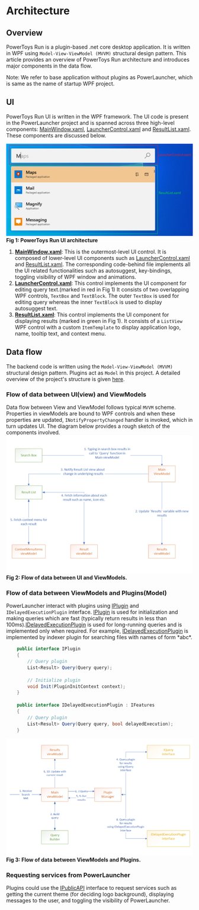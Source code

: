 # Architecture

## Overview

PowerToys Run is a plugin-based .net core desktop application. It is written in WPF using `Model-View-ViewModel (MVVM)` structural design pattern. This article provides an overview of PowerToys Run architecture and introduces major components in the data flow.

Note: We refer to base application without plugins as PowerLauncher, which is same as the name of startup WPF project. 

## UI

PowerToys Run UI is written in the WPF framework. The UI code is present in the PowerLauncher project and is spanned across three high-level components: [MainWindow.xaml](/src/modules/launcher/PowerLauncher/MainWindow.xaml), [LauncherControl.xaml](/src/modules/launcher/PowerLauncher/LauncherControl.xaml) and [ResultList.xaml](/src/modules/launcher/PowerLauncher/LauncherControl.xaml). These components are discussed below.

![Image of PowerToys Run UI](/doc/images/launcher/pt_run_ui.png)
**Fig 1: PowerToys Run UI architecture**

1. **[MainWindow.xaml](/src/modules/launcher/PowerLauncher/MainWindow.xaml)**: This is the outermost-level UI control. It is composed of lower-level UI components such as [LauncherControl.xaml](/src/modules/launcher/PowerLauncher/LauncherControl.xaml) and [ResultList.xaml](/src/modules/launcher/PowerLauncher/LauncherControl.xaml). The corresponding code-behind file implements all the UI related functionalities such as autosuggest, key-bindings, toggling visibility of WPF window and animations.
2. **[LauncherControl.xaml](/src/modules/launcher/PowerLauncher/LauncherControl.xaml)**: This control implements the UI component for editing query text.(marked in red in Fig 1) It consists of two overlapping WPF controls, `TextBox` and `TextBlock`. The outer `TextBox` is used for editing query whereas the inner `TextBlock` is used to display autosuggest text.
3. **[ResultList.xaml](/src/modules/launcher/PowerLauncher/LauncherControl.xaml)**: This control implements the UI component for displaying results (marked in green in Fig 1). It consists of a `ListView` WPF control with a custom `ItemTemplate` to display application logo, name, tooltip text, and context menu.

## Data flow

The backend code is written using the `Model-View-ViewModel (MVVM)` structural design pattern. Plugins act as `Model` in this project. A detailed overview of the project's structure is given [here](/doc/devdocs/modules/launcher/project_structure.md).

### Flow of data between UI(view) and ViewModels

Data flow between View and ViewModel follows typical `MVVM` scheme. Properties in viewModels are bound to WPF controls and when these properties are updated, `INotifyPropertyChanged` handler is invoked, which in turn updates UI. The diagram below provides a rough sketch of the components involved.
![Flow of data between UI(view) and ViewModels](/doc/images/launcher/ui_vm_interaction.PNG)
**Fig 2: Flow of data between UI and ViewModels.**

### Flow of data between ViewModels and Plugins(Model)

PowerLauncher interact with plugins using [IPlugin](/src/modules/launcher/Wox.Plugin/IPlugin.cs) and `IDelayedExecutionPlugin` interface. [IPlugin](/src/modules/launcher/Wox.Plugin/IPlugin.cs) is used for initialization and making queries which are fast (typically return results in less than 100ms).[IDelayedExecutionPlugin](/src/modules/launcher/Wox.Plugin/IDelayedExecutionPlugin.cs) is used for long-running queries and is implemented only when required. For example, [IDelayedExecutionPlugin](/src/modules/launcher/Wox.Plugin/IDelayedExecutionPlugin.cs) is implemented by indexer plugin for searching files with names of form \*abc\*.

```cs
    public interface IPlugin
    {
        // Query plugin
        List<Result> Query(Query query);

        // Initialize plugin
        void Init(PluginInitContext context);
    }

    public interface IDelayedExecutionPlugin : IFeatures
    {
        // Query plugin
        List<Result> Query(Query query, bool delayedExecution);
    }
```

![Flow of data between UI(view) and ViewModels](/doc/images/launcher/vm_plugin_interaction.PNG)
**Fig 3: Flow of data between ViewModels and Plugins.**

### Requesting services from PowerLauncher

Plugins could use the [IPublicAPI](/src/modules/launcher/Wox.Plugin/IPublicAPI.cs) interface to request services such as getting the current theme (for deciding logo background), displaying messages to the user, and toggling the visibility of PowerLauncher.
